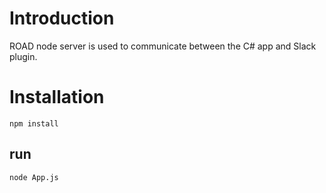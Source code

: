 # Introduction
ROAD node server is used to communicate between the C# app and Slack plugin.

# Installation
`npm install`

## run
`node App.js`
